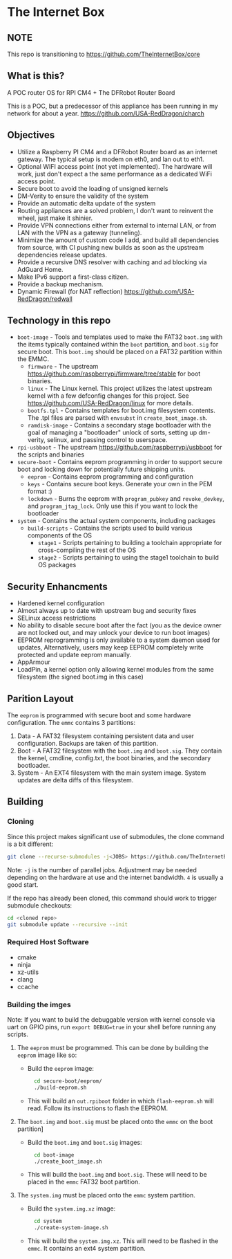 # The Internet Box

## NOTE

This repo is transitioning to <https://github.com/TheInternetBox/core>
## What is this?

A POC router OS for RPI CM4 + The DFRobot Router Board

This is a POC, but a predecessor of this appliance has been running in my network for about a year. <https://github.com/USA-RedDragon/charch>

## Objectives

- Utilize a Raspberry PI CM4 and a DFRobot Router board as an internet gateway. The typical setup is modem on eth0, and lan out to eth1.
- Optional WIFI access point (not yet implemented). The hardware will work, just don't expect a the same performance as a dedicated WiFi access point.
- Secure boot to avoid the loading of unsigned kernels
- DM-Verity to ensure the validity of the system
- Provide an automatic delta update of the system
- Routing appliances are a solved problem, I don't want to reinvent the wheel, just make it shinier.
- Provide VPN connections either from external to internal LAN, or from LAN with the VPN as a gateway (tunneling).
- Minimize the amount of custom code I add, and build all dependencies from source, with CI pushing new builds as soon as the upstream dependencies release updates.
- Provide a recursive DNS resolver with caching and ad blocking via AdGuard Home.
- Make IPv6 support a first-class citizen.
- Provide a backup mechanism.
- Dynamic Firewall (for NAT reflection) <https://github.com/USA-RedDragon/redwall>

## Technology in this repo

- `boot-image` - Tools and templates used to make the FAT32 `boot.img` with the items typically contained within the `boot` partition, and `boot.sig` for secure boot. This `boot.img` should be placed on a FAT32 partition within the EMMC.
  - `firmware` - The upstream <https://github.com/raspberrypi/firmware/tree/stable> for boot binaries.
  - `linux` - The Linux kernel. This project utilizes the latest upstream kernel with a few defconfig changes for this project. See <https://github.com/USA-RedDragon/linux> for more details.
  - `bootfs.tpl` - Contains templates for boot.img filesystem contents. The .tpl files are parsed with `envsubst` in `create_boot_image.sh`.
  - `ramdisk-image` - Contains a secondary stage bootloader with the goal of managing a "bootloader" unlock of sorts, setting up dm-verity, selinux, and passing control to userspace.
- `rpi-usbboot` - The upstream <https://github.com/raspberrypi/usbboot> for the scripts and binaries
- `secure-boot` - Contains eeprom programming in order to support secure boot and locking down for potentially future shipping units.
  - `eeprom` - Contains eeprom programming and configuration
  - `keys` - Contains secure boot keys. Generate your own in the PEM format :)
  - `lockdown` - Burns the eeprom with `program_pubkey` and `revoke_devkey`, and `program_jtag_lock`. Only use this if you want to lock the bootloader
- `system` - Contains the actual system components, including packages
  - `build-scripts` - Contains the scripts used to build various components of the OS
    - `stage1` - Scripts pertaining to building a toolchain appropriate for cross-compiling the rest of the OS
    - `stage2` - Scripts pertaining to using the stage1 toolchain to build OS packages

## Security Enhancments

- Hardened kernel configuration
- Almost always up to date with upstream bug and security fixes
- SELinux access restrictions
- No ability to disable secure boot after the fact (you as the device owner are not locked out, and may unlock your device to run boot images)
- EEPROM reprogramming is only available to a system daemon used for updates, Alternatively, users may keep EEPROM completely write protected and update eeprom manually.
- AppArmour
- LoadPin, a kernel option only allowing kernel modules from the same filesystem (the signed boot.img in this case)

## Parition Layout

The `eeprom` is programmed with secure boot and some hardware configuration. The `emmc` contains 3 partitions:

1. Data - A FAT32 filesystem containing persistent data and user configuration. Backups are taken of this partition.
2. Boot - A FAT32 filesystem with the `boot.img` and `boot.sig`. They contain the kernel, cmdline, config.txt, the boot binaries, and the secondary bootloader.
3. System - An EXT4 filesystem with the main system image. System updates are delta diffs of this filesystem.

## Building

### Cloning

Since this project makes significant use of submodules, the clone command is a bit different:

```bash
git clone --recurse-submodules -j<JOBS> https://github.com/TheInternetBox/core
```

Note: `-j` is the number of parallel jobs. Adjustment may be needed depending on the hardware at use and the internet bandwidth. `4` is usually a good start.

If the repo has already been cloned, this command should work to trigger submodule checkouts:

```bash
cd <cloned repo>
git submodule update --recursive --init
```

### Required Host Software

- cmake
- ninja
- xz-utils
- clang
- ccache

### Building the imges

Note: If you want to build the debuggable version with kernel console via uart on GPIO pins, run `export DEBUG=true` in your shell before running any scripts.

1. The `eeprom` must be programmed. This can be done by building the `eeprom` image like so:

   - Build the `eeprom` image:

       ```bash
         cd secure-boot/eeprom/
         ./build-eeprom.sh
       ```

   - This will build an `out.rpiboot` folder in which `flash-eeprom.sh` will read. Follow its instructions to flash the EEPROM.

2. The `boot.img` and `boot.sig` must be placed onto the `emmc` on the boot partition]

   - Build the `boot.img` and `boot.sig` images:

       ```bash
         cd boot-image
         ./create_boot_image.sh
       ```

   - This will build the `boot.img` and `boot.sig`. These will need to be placed in the `emmc` FAT32 boot partition.

3. The `system.img` must be placed onto the `emmc` system partition.

   - Build the `system.img.xz` image:

       ```bash
         cd system
         ./create-system-image.sh
       ```

   - This will build the `system.img.xz`. This will need to be flashed in the `emmc`. It contains an ext4 system partition.
